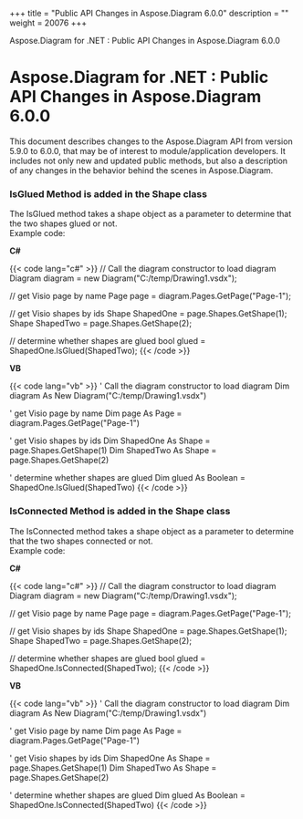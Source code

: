 +++
title = "Public API Changes in Aspose.Diagram 6.0.0" 
description = "" 
weight = 20076 
+++

Aspose.Diagram for .NET : Public API Changes in Aspose.Diagram 6.0.0  

# Aspose.Diagram for .NET : Public API Changes in Aspose.Diagram 6.0.0


This document describes changes to the Aspose.Diagram API from version 5.9.0 to 6.0.0, that may be of interest to module/application developers. It includes not only new and updated public methods, but also a description of any changes in the behavior behind the scenes in Aspose.Diagram.

### IsGlued Method is added in the Shape class

The IsGlued method takes a shape object as a parameter to determine that the two shapes glued or not.   
Example code:

**C#**

{{< code lang="c#" >}}
// Call the diagram constructor to load diagram
Diagram diagram = new Diagram("C:/temp/Drawing1.vsdx");

// get Visio page by name
Page page = diagram.Pages.GetPage("Page-1");

// get Visio shapes by ids
Shape ShapedOne = page.Shapes.GetShape(1);
Shape ShapedTwo = page.Shapes.GetShape(2);

// determine whether shapes are glued
bool glued = ShapedOne.IsGlued(ShapedTwo);
{{< /code >}}

**VB**

{{< code lang="vb" >}}
' Call the diagram constructor to load diagram
Dim diagram As New Diagram("C:/temp/Drawing1.vsdx")

' get Visio page by name
Dim page As Page = diagram.Pages.GetPage("Page-1")

' get Visio shapes by ids
Dim ShapedOne As Shape = page.Shapes.GetShape(1)
Dim ShapedTwo As Shape = page.Shapes.GetShape(2)

' determine whether shapes are glued
Dim glued As Boolean = ShapedOne.IsGlued(ShapedTwo)
{{< /code >}}

### IsConnected Method is added in the Shape class

The IsConnected method takes a shape object as a parameter to determine that the two shapes connected or not.  
Example code:

**C#**

{{< code lang="c#" >}}
// Call the diagram constructor to load diagram
Diagram diagram = new Diagram("C:/temp/Drawing1.vsdx");

// get Visio page by name
Page page = diagram.Pages.GetPage("Page-1");

// get Visio shapes by ids
Shape ShapedOne = page.Shapes.GetShape(1);
Shape ShapedTwo = page.Shapes.GetShape(2);

// determine whether shapes are glued
bool glued = ShapedOne.IsConnected(ShapedTwo);
{{< /code >}}

**VB**

{{< code lang="vb" >}}
' Call the diagram constructor to load diagram
Dim diagram As New Diagram("C:/temp/Drawing1.vsdx")

' get Visio page by name
Dim page As Page = diagram.Pages.GetPage("Page-1")

' get Visio shapes by ids
Dim ShapedOne As Shape = page.Shapes.GetShape(1)
Dim ShapedTwo As Shape = page.Shapes.GetShape(2)

' determine whether shapes are glued
Dim glued As Boolean = ShapedOne.IsConnected(ShapedTwo)
{{< /code >}}

